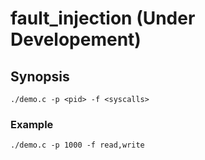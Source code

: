 # fault_injection (Under Developement)

## Synopsis
```
./demo.c -p <pid> -f <syscalls>
```

### Example
```
./demo.c -p 1000 -f read,write
```

